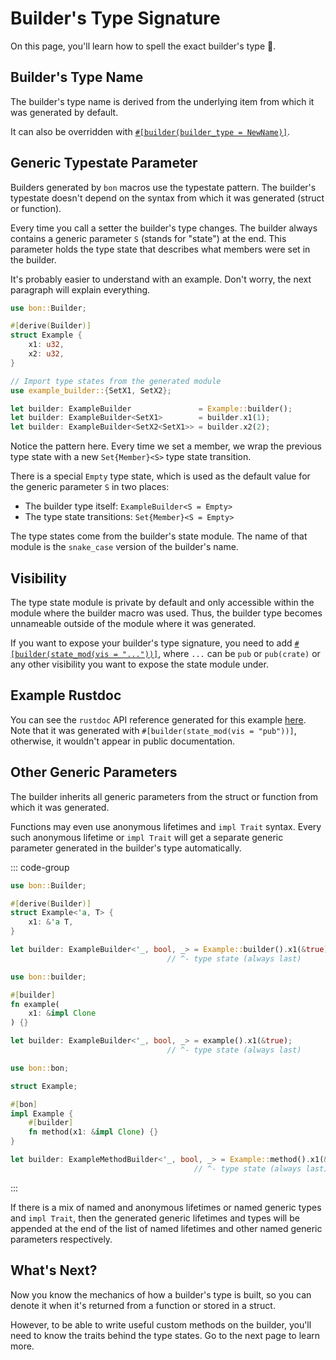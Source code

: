 # Builder's Type Signature

On this page, you'll learn how to spell the exact builder's type 📝.

## Builder's Type Name

The builder's type name is derived from the underlying item from which it was generated by default.

<!--@include: ../../reference/builder/top-level/builder_type.md#name-->

It can also be overridden with [`#[builder(builder_type = NewName)]`](../../reference/builder/top-level/builder_type).

## Generic Typestate Parameter

Builders generated by `bon` macros use the typestate pattern. The builder's typestate doesn't depend on the syntax from which it was generated (struct or function).

Every time you call a setter the builder's type changes. The builder always contains a generic parameter `S` (stands for "state") at the end. This parameter holds the type state that describes what members were set in the builder.

It's probably easier to understand with an example. Don't worry, the next paragraph will explain everything.

```rust
use bon::Builder;

#[derive(Builder)]
struct Example {
    x1: u32,
    x2: u32,
}

// Import type states from the generated module
use example_builder::{SetX1, SetX2};

let builder: ExampleBuilder               = Example::builder();
let builder: ExampleBuilder<SetX1>        = builder.x1(1);
let builder: ExampleBuilder<SetX2<SetX1>> = builder.x2(2);
```

Notice the pattern here. Every time we set a member, we wrap the previous type state with a new `Set{Member}<S>` type state transition.

There is a special `Empty` type state, which is used as the default value for the generic parameter `S` in two places:
- The builder type itself: `ExampleBuilder<S = Empty>`
- The type state transitions: `Set{Member}<S = Empty>`

The type states come from the builder's state module. The name of that module is the `snake_case` version of the builder's name.

## Visibility

The type state module is private by default and only accessible within the module where the builder macro was used. Thus, the builder type becomes unnameable outside of the module where it was generated.

If you want to expose your builder's type signature, you need to add [`#[builder(state_mod(vis = "..."))]`](../../reference/builder/top-level/state_mod), where `...` can be `pub` or `pub(crate)` or any other visibility you want to expose the state module under.

## Example Rustdoc

You can see the `rustdoc` API reference generated for this example [here](https://docs.rs/bon/latest/bon/examples/minimal/). Note that it was generated with `#[builder(state_mod(vis = "pub"))]`, otherwise, it wouldn't appear in public documentation.

## Other Generic Parameters

The builder inherits all generic parameters from the struct or function from which it was generated.

Functions may even use anonymous lifetimes and `impl Trait` syntax. Every such anonymous lifetime or `impl Trait` will get a separate generic parameter generated in the builder's type automatically.

::: code-group

```rust [Struct]
use bon::Builder;

#[derive(Builder)]
struct Example<'a, T> {
    x1: &'a T,
}

let builder: ExampleBuilder<'_, bool, _> = Example::builder().x1(&true);
                                   // ^- type state (always last)
```

```rust [Function]
use bon::builder;

#[builder]
fn example(
    x1: &impl Clone
) {}

let builder: ExampleBuilder<'_, bool, _> = example().x1(&true);
                                   // ^- type state (always last)
```

```rust [Method]
use bon::bon;

struct Example;

#[bon]
impl Example {
    #[builder]
    fn method(x1: &impl Clone) {}
}

let builder: ExampleMethodBuilder<'_, bool, _> = Example::method().x1(&true);
                                         // ^- type state (always last)
```

:::

If there is a mix of named and anonymous lifetimes or named generic types and `impl Trait`, then the generated generic lifetimes and types will be appended at the end of the list of named lifetimes and other named generic parameters respectively.

## What's Next?

Now you know the mechanics of how a builder's type is built, so you can denote it when it's returned from a function or stored in a struct.

However, to be able to write useful custom methods on the builder, you'll need to know the traits behind the type states. Go to the next page to learn more.
